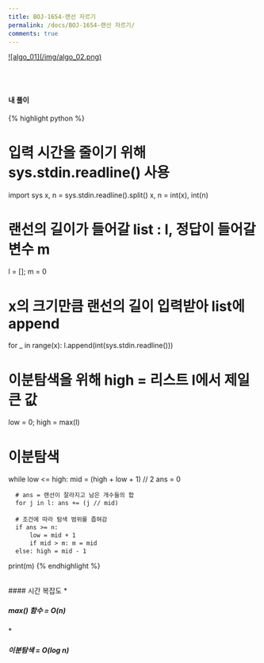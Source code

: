 ```yaml
---
title: BOJ-1654-랜선 자르기
permalink: /docs/BOJ-1654-랜선 자르기/
comments: true
---
```


<a href="https://www.acmicpc.net/problem/1654">
![algo_01](/img/algo_02.png)</a>

<br><br>
#### 내 풀이
{% highlight python %}
  # 입력 시간을 줄이기 위해 sys.stdin.readline() 사용
  import sys
  x, n = sys.stdin.readline().split()
  x, n = int(x), int(n)

  # 랜선의 길이가 들어갈 list : l, 정답이 들어갈 변수 m
  l = []; m = 0

  # x의 크기만큼 랜선의 길이 입력받아 list에 append
  for _ in range(x):
      l.append(int(sys.stdin.readline()))

  # 이분탐색을 위해 high = 리스트 l에서 제일 큰 값
  low = 0; high = max(l)

  # 이분탐색
  while low <= high:
      mid = (high + low + 1) // 2
      ans = 0

      # ans = 랜선이 잘라지고 남은 개수들의 합
      for j in l: ans += (j // mid)

      # 조건에 따라 탐색 범위를 좁혀감
      if ans >= n:
          low = mid + 1
          if mid > m: m = mid
      else: high = mid - 1
  print(m)
{% endhighlight %}

<br>
#### 시간 복잡도
* <h5>max() 함수 = O(n)</h5>
* <h5>이분탐색 = O(log n)</h5>

